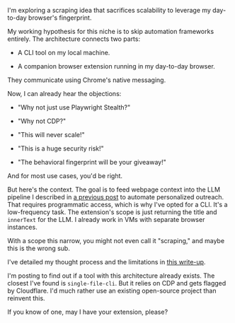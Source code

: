 I'm exploring a scraping idea that sacrifices scalability to leverage my day-to-day browser's fingerprint.

My working hypothesis for this niche is to skip automation frameworks entirely. The architecture connects two parts:

- A CLI tool on my local machine.

- A companion browser extension running in my day-to-day browser.

They communicate using Chrome's native messaging.

Now, I can already hear the objections:

- "Why not just use Playwright Stealth?"

- "Why not CDP?"

- "This will never scale!"

- "This is a huge security risk!"

- "The behavioral fingerprint will be your giveaway!"

And for most use cases, you'd be right.

But here's the context. The goal is to feed webpage context into the LLM pipeline I described in [a previous post](https://old.reddit.com/r/SaaS/comments/1msku4e/seeking_a_tool_to_automate_my_10_reply_rate) to automate personalized outreach. That requires programmatic access, which is why I've opted for a CLI. It's a low-frequency task. The extension's scope is just returning the title and `innerText` for the LLM. I already work in VMs with separate browser instances.

With a scope this narrow, you might not even call it "scraping," and maybe this is the wrong sub.

I've detailed my thought process and the limitations in [this write-up](https://github.com/8ta4/see/blob/f774b36f2b3404c8e111fdf3559d8cb4d3d01d13/DONTREADME.md).

I'm posting to find out if a tool with this architecture already exists. The closest I've found is `single-file-cli`. But it relies on CDP and gets flagged by Cloudflare. I'd much rather use an existing open-source project than reinvent this.

If you know of one, may I have your extension, please?
